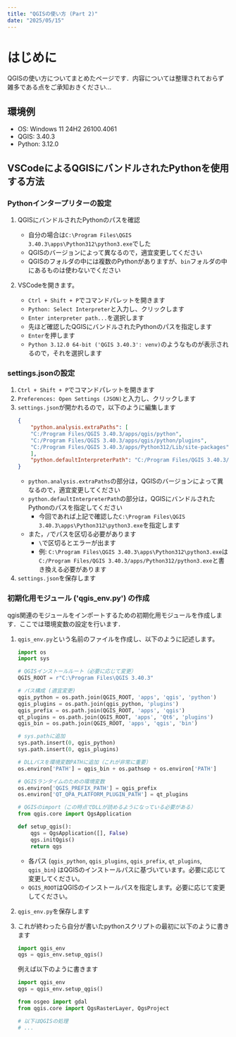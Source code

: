 ```yaml
---
title: "QGISの使い方 (Part 2)"
date: "2025/05/15"
---
```


# はじめに

QGISの使い方についてまとめたページです．内容については整理されておらず雑多である点をご承知おきください...

## 環境例
- OS: Windows 11 24H2 26100.4061
- QGIS: 3.40.3
- Python: 3.12.0

## VSCodeによるQGISにバンドルされたPythonを使用する方法

### Pythonインタープリターの設定

1. QGISにバンドルされたPythonのパスを確認
    - 自分の場合は`C:\Program Files\QGIS 3.40.3\apps\Python312\python3.exe`でした
    - QGISのバージョンによって異なるので，適宜変更してください
    - QGISのフォルダの中には複数のPythonがありますが、`bin`フォルダの中にあるものは使わないでください

1. VSCodeを開きます。
    - `Ctrl + Shift + P`でコマンドパレットを開きます
    - `Python: Select Interpreter`と入力し、クリックします
    - `Enter interpreter path...`を選択します
    - 先ほど確認したQGISにバンドルされたPythonのパスを指定します
    - `Enter`を押します
    - `Python 3.12.0 64-bit ('QGIS 3.40.3': venv)`のようなものが表示されるので，それを選択します

### settings.jsonの設定
1. `Ctrl + Shift + P`でコマンドパレットを開きます
1. `Preferences: Open Settings (JSON)`と入力し、クリックします
1. `settings.json`が開かれるので，以下のように編集します
    ```json
    {
        "python.analysis.extraPaths": [
        "C:/Program Files/QGIS 3.40.3/apps/qgis/python",
        "C:/Program Files/QGIS 3.40.3/apps/qgis/python/plugins",
        "C:/Program Files/QGIS 3.40.3/apps/Python312/Lib/site-packages"
        ],
        "python.defaultInterpreterPath": "C:/Program Files/QGIS 3.40.3/apps/Python312/python3.exe"
    }

    ```
    - `python.analysis.extraPaths`の部分は，QGISのバージョンによって異なるので，適宜変更してください
    - `python.defaultInterpreterPath`の部分は，QGISにバンドルされたPythonのパスを指定してください
        - 今回であれば上記で確認した`C:\Program Files\QGIS 3.40.3\apps\Python312\python3.exe`を指定します
    - また，`/`でパスを区切る必要があります
        - `\`で区切るとエラーが出ます
        - 例: `C:\Program Files\QGIS 3.40.3\apps\Python312\python3.exe`は`C:/Program Files/QGIS 3.40.3/apps/Python312/python3.exe`と書き換える必要があります
1. `settings.json`を保存します

### 初期化用モジュール ('qgis_env.py') の作成

qgis関連のモジュールをインポートするための初期化用モジュールを作成します．ここでは環境変数の設定を行います．

1. `qgis_env.py`という名前のファイルを作成し、以下のように記述します。

    ```python
    import os
    import sys

    # QGISインストールルート（必要に応じて変更）
    QGIS_ROOT = r"C:\Program Files\QGIS 3.40.3"

    # パス構成 (適宜変更)
    qgis_python = os.path.join(QGIS_ROOT, 'apps', 'qgis', 'python')
    qgis_plugins = os.path.join(qgis_python, 'plugins')
    qgis_prefix = os.path.join(QGIS_ROOT, 'apps', 'qgis')
    qt_plugins = os.path.join(QGIS_ROOT, 'apps', 'Qt6', 'plugins')
    qgis_bin = os.path.join(QGIS_ROOT, 'apps', 'qgis', 'bin')

    # sys.pathに追加
    sys.path.insert(0, qgis_python)
    sys.path.insert(0, qgis_plugins)

    # DLLパスを環境変数PATHに追加（これが非常に重要）
    os.environ['PATH'] = qgis_bin + os.pathsep + os.environ['PATH']

    # QGISランタイムのための環境変数
    os.environ['QGIS_PREFIX_PATH'] = qgis_prefix
    os.environ['QT_QPA_PLATFORM_PLUGIN_PATH'] = qt_plugins

    # QGISのimport（この時点でDLLが読めるようになっている必要がある）
    from qgis.core import QgsApplication

    def setup_qgis():
        qgs = QgsApplication([], False)
        qgs.initQgis()
        return qgs

    ```

    - 各パス (`qgis_python`, `qgis_plugins`, `qgis_prefix`, `qt_plugins`, `qgis_bin`) はQGISのインストールパスに基づいています。必要に応じて変更してください。
    - `QGIS_ROOT`はQGISのインストールパスを指定します。必要に応じて変更してください。

1. `qgis_env.py`を保存します
1. これが終わったら自分が書いたpythonスクリプトの最初に以下のように書きます

    ```python
    import qgis_env
    qgs = qgis_env.setup_qgis()
    ```

    例えば以下のように書きます

    ```python
    import qgis_env
    qgs = qgis_env.setup_qgis()
    
    from osgeo import gdal
    from qgis.core import QgsRasterLayer, QgsProject

    # 以下はQGISの処理
    # ...
    ```